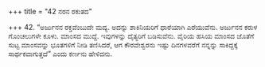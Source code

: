 +++
title = "42 ನರನ ರಕುತದ"

+++
42. “ಅರ್ಜುನನ ರಕ್ತವೆಂಬುದೇ ಮದ್ಯ. ಅದನ್ನು ಶಾಕಿನಿಯರಿಗೆ ಧಾರೆಯಾಗಿ ಎರೆಯುವೆನು. ಅರ್ಜುನನ ಕರುಳ ಗೊಂಚಲುಗಳೇ ಕೂಳು. ಮಾಂಸದ ಮುದ್ದೆ. ಇವುಗಳನ್ನು ದೈತ್ಯರಿಗೆ ಬಡಿಸುವೆನು. ವೈರಿಯ ಹಸಿಯ ಮಾಂಸದ ಜೊತೆಗೆ ಸುಟ್ಟ ಮಾಂಸವನ್ನು ಭೂತಗಳಿಗೆ ನೀಡಿ ತಣಿಸಿದರೆ, ಆಗ ಕೌರವೇಶ್ವರನು ಇಷ್ಟು ದಿನಗಳವರೆಗೆ ನನ್ನನ್ನು ಸಾಕಿದ್ದಕ್ಕೆ ಸಾರ್ಥಕವಾಗುತ್ತದೆ” ಎಂದು ಕರ್ಣನು ಹೇಳಿದನು.